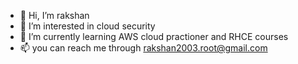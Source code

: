 - 👋 Hi, I’m rakshan
- 👀 I’m interested in cloud security 
- 🌱 I’m currently learning AWS cloud practioner and RHCE courses
- 📫 you can reach me through rakshan2003.root@gmail.com

<!---
rakshan-k/rakshan-k is a ✨ special ✨ repository because its `README.md` (this file) appears on your GitHub profile.
You can click the Preview link to take a look at your changes.
--->

